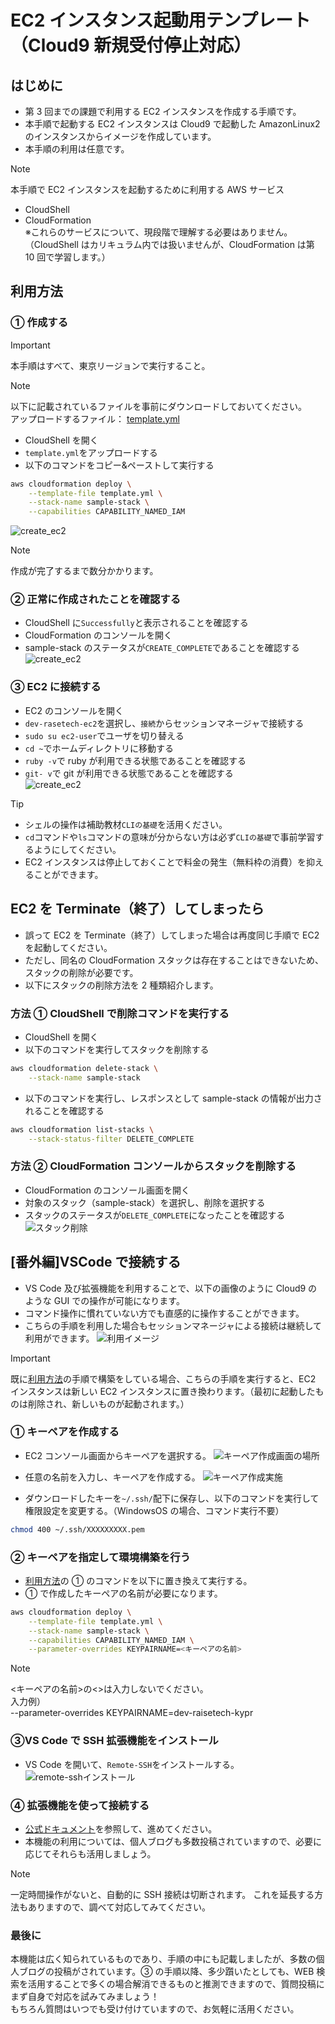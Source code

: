 # EC2 インスタンス起動用テンプレート（Cloud9 新規受付停止対応）

## はじめに

- 第 3 回までの課題で利用する EC2 インスタンスを作成する手順です。
- 本手順で起動する EC2 インスタンスは Cloud9 で起動した AmazonLinux2 のインスタンスからイメージを作成しています。
- 本手順の利用は任意です。

> [!NOTE]
> 本手順で EC2 インスタンスを起動するために利用する AWS サービス
>
> - CloudShell
> - CloudFormation  
>   ※これらのサービスについて、現段階で理解する必要はありません。（CloudShell はカリキュラム内では扱いませんが、CloudFormation は第 10 回で学習します。）

## 利用方法

### ① 作成する

> [!IMPORTANT]
> 本手順はすべて、東京リージョンで実行すること。

> [!NOTE]
> 以下に記載されているファイルを事前にダウンロードしておいてください。  
> アップロードするファイル： [template.yml](./template.yml)

- CloudShell を開く
- `template.yml`をアップロードする
- 以下のコマンドをコピー&ペーストして実行する

```bash
aws cloudformation deploy \
    --template-file template.yml \
    --stack-name sample-stack \
    --capabilities CAPABILITY_NAMED_IAM
```

![create_ec2](./assets/gif/create_ec2_demo.gif)

> [!NOTE]
> 作成が完了するまで数分かかります。

### ② 正常に作成されたことを確認する

- CloudShell に`Successfully`と表示されることを確認する
- CloudFormation のコンソールを開く
- sample-stack のステータスが`CREATE_COMPLETE`であることを確認する  
  ![create_ec2](./assets/gif/check_stack_demo.gif)

### ③ EC2 に接続する

- EC2 のコンソールを開く
- `dev-rasetech-ec2`を選択し、`接続`からセッションマネージャで接続する
- `sudo su ec2-user`でユーザを切り替える
- `cd ~`でホームディレクトリに移動する
- `ruby -v`で ruby が利用できる状態であることを確認する
- `git- v`で git が利用できる状態であることを確認する  
  ![create_ec2](./assets/gif/connect_ec2_demo.gif)

> [!TIP]
>
> - シェルの操作は補助教材`CLIの基礎`を活用ください。
> - `cd`コマンドや`ls`コマンドの意味が分からない方は必ず`CLIの基礎`で事前学習するようにしてください。
> - EC2 インスタンスは停止しておくことで料金の発生（無料枠の消費）を抑えることができます。

## EC2 を Terminate（終了）してしまったら

- 誤って EC2 を Terminate（終了）してしまった場合は再度同じ手順で EC2 を起動してください。
- ただし、同名の CloudFormation スタックは存在することはできないため、スタックの削除が必要です。
- 以下にスタックの削除方法を 2 種類紹介します。

### 方法 ① CloudShell で削除コマンドを実行する

- CloudShell を開く
- 以下のコマンドを実行してスタックを削除する

```bash
aws cloudformation delete-stack \
    --stack-name sample-stack
```

- 以下のコマンドを実行し、レスポンスとして sample-stack の情報が出力されることを確認する

```bash
aws cloudformation list-stacks \
    --stack-status-filter DELETE_COMPLETE
```

### 方法 ② CloudFormation コンソールからスタックを削除する

- CloudFormation のコンソール画面を開く
- 対象のスタック（sample-stack）を選択し、削除を選択する
- スタックのステータスが`DELETE_COMPLETE`になったことを確認する
  ![スタック削除](./assets/img/delete-stack-gui.png)

## [番外編]VSCode で接続する

- VS Code 及び拡張機能を利用することで、以下の画像のように Cloud9 のような GUI での操作が可能になります。
- コマンド操作に慣れていない方でも直感的に操作することができます。
- こちらの手順を利用した場合もセッションマネージャによる接続は継続して利用ができます。
  ![利用イメージ](./assets/img/used-vscode.png)

> [!IMPORTANT]
> 既に[利用方法](#利用方法)の手順で構築をしている場合、こちらの手順を実行すると、EC2 インスタンスは新しい EC2 インスタンスに置き換わります。（最初に起動したものは削除され、新しいものが起動されます。）

### ① キーペアを作成する

- EC2 コンソール画面からキーペアを選択する。
  ![キーペア作成画面の場所](./assets/img/create-keypair01.png)
- 任意の名前を入力し、キーペアを作成する。
  ![キーペア作成実施](./assets/img/create-keypair02.png)

- ダウンロードしたキーを`~/.ssh/`配下に保存し、以下のコマンドを実行して権限設定を変更する。（WindowsOS の場合、コマンド実行不要）

```bash
chmod 400 ~/.ssh/XXXXXXXXX.pem
```

### ② キーペアを指定して環境構築を行う

- [利用方法](#利用方法)の ① のコマンドを以下に置き換えて実行する。
- ① で作成したキーペアの名前が必要になります。

```bash
aws cloudformation deploy \
    --template-file template.yml \
    --stack-name sample-stack \
    --capabilities CAPABILITY_NAMED_IAM \
    --parameter-overrides KEYPAIRNAME=<キーペアの名前>
```

> [!NOTE]
> <キーペアの名前>の<>は入力しないでください。  
> 入力例）  
> --parameter-overrides KEYPAIRNAME=dev-raisetech-kypr

### ③VS Code で SSH 拡張機能をインストール

- VS Code を開いて、`Remote-SSH`をインストールする。
  ![remote-sshインストール](./assets/img/install-remotessh.png)

### ④ 拡張機能を使って接続する

- [公式ドキュメント](https://code.visualstudio.com/docs/remote/ssh)を参照して、進めてください。
- 本機能の利用については、個人ブログも多数投稿されていますので、必要に応じてそれらも活用しましょう。

> [!NOTE]
> 一定時間操作がないと、自動的に SSH 接続は切断されます。
> これを延長する方法もありますので、調べて対応してみてください。

### 最後に

本機能は広く知られているものであり、手順の中にも記載しましたが、多数の個人ブログの投稿がされています。③ の手順以降、多少躓いたとしても、WEB 検索を活用することで多くの場合解消できるものと推測できますので、質問投稿にまず自身で対応を試みてみましょう！  
もちろん質問はいつでも受け付けていますので、お気軽に活用ください。
